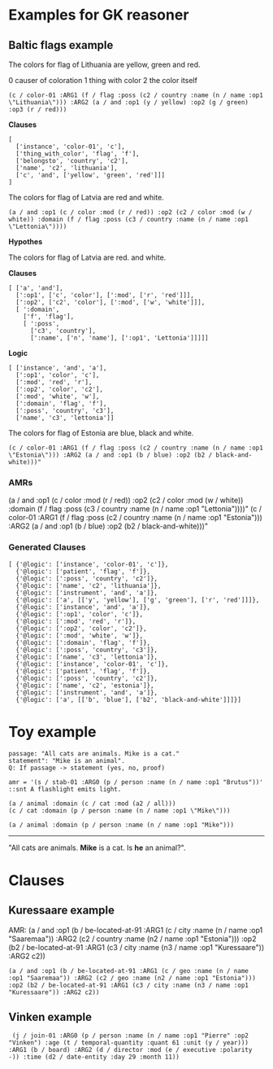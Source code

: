 # Examples for GK reasoner

## Baltic flags example

The colors for flag of Lithuania are yellow, green and red. 

0 causer of coloration
1 thing with color
2 the color itself



`(c / color-01 :ARG1 (f / flag :poss (c2 / country :name (n / name :op1 \"Lithuania\"))) :ARG2 (a / and :op1 (y / yellow) :op2 (g / green) :op3 (r / red)))`



**Clauses**

```
[
  ['instance', 'color-01', 'c'],
  ['thing_with_color', 'flag', 'f'],
  ['belongsto', 'country', 'c2'],
  ['name', 'c2', 'lithuania'],
  ['c', 'and', ['yellow', 'green', 'red']]]
]
```

The colors for flag of Latvia are red and white. 

`(a / and :op1 (c / color :mod (r / red)) :op2 (c2 / color :mod (w / white)) :domain (f / flag :poss (c3 / country :name (n / name :op1 \"Lettonia\"))))`

**Hypothes**

The colors for flag of Latvia are red. and white. 



**Clauses**

```
[ ['a', 'and'],
  [':op1', ['c', 'color'], [':mod', ['r', 'red']]],
  [':op2', ['c2', 'color'], [':mod', ['w', 'white']]],
  [ ':domain',
    ['f', 'flag'],
    [ ':poss',
      ['c3', 'country'],
      [':name', ['n', 'name'], [':op1', 'Lettonia']]]]]
```

**Logic**

```
[ ['instance', 'and', 'a'],
  [':op1', 'color', 'c'],
  [':mod', 'red', 'r'],
  [':op2', 'color', 'c2'],
  [':mod', 'white', 'w'],
  [':domain', 'flag', 'f'],
  [':poss', 'country', 'c3'],
  ['name', 'c3', 'lettonia']]
```



The colors for flag of Estonia are blue, black and white.

```
(c / color-01 :ARG1 (f / flag :poss (c2 / country :name (n / name :op1 \"Estonia\"))) :ARG2 (a / and :op1 (b / blue) :op2 (b2 / black-and-white)))"
```



### AMRs


(a / and :op1 (c / color :mod (r / red)) :op2 (c2 / color :mod (w / white)) :domain (f / flag :poss (c3 / country :name (n / name :op1 \"Lettonia\"))))"
(c / color-01 :ARG1 (f / flag :poss (c2 / country :name (n / name :op1 \"Estonia\"))) :ARG2 (a / and :op1 (b / blue) :op2 (b2 / black-and-white)))"
            

### Generated Clauses

```
[ {'@logic': ['instance', 'color-01', 'c']},
  {'@logic': ['patient', 'flag', 'f']},
  {'@logic': [':poss', 'country', 'c2']},
  {'@logic': ['name', 'c2', 'lithuania']},
  {'@logic': ['instrument', 'and', 'a']},
  {'@logic': ['a', [['y', 'yellow'], ['g', 'green'], ['r', 'red']]]},
  {'@logic': ['instance', 'and', 'a']},
  {'@logic': [':op1', 'color', 'c']},
  {'@logic': [':mod', 'red', 'r']},
  {'@logic': [':op2', 'color', 'c2']},
  {'@logic': [':mod', 'white', 'w']},
  {'@logic': [':domain', 'flag', 'f']},
  {'@logic': [':poss', 'country', 'c3']},
  {'@logic': ['name', 'c3', 'lettonia']},
  {'@logic': ['instance', 'color-01', 'c']},
  {'@logic': ['patient', 'flag', 'f']},
  {'@logic': [':poss', 'country', 'c2']},
  {'@logic': ['name', 'c2', 'estonia']},
  {'@logic': ['instrument', 'and', 'a']},
  {'@logic': ['a', [['b', 'blue'], ['b2', 'black-and-white']]]}]
```



# Toy example

```
passage: "All cats are animals. Mike is a cat."
statement": "Mike is an animal".
Q: If passage -> statement (yes, no, proof)

amr = '(s / stab-01 :ARG0 (p / person :name (n / name :op1 "Brutus"))'
::snt A flashlight emits light.
```

```
(a / animal :domain (c / cat :mod (a2 / all)))
(c / cat :domain (p / person :name (n / name :op1 \"Mike\")))
```

```
(a / animal :domain (p / person :name (n / name :op1 "Mike")))
```



---

"All cats are animals. **Mike** is a cat. Is **he** an animal?".







# Clauses





## Kuressaare example

AMR: (a / and :op1 (b / be-located-at-91 :ARG1 (c / city :name (n / name :op1 "Saaremaa")) :ARG2 (c2 / country :name (n2 / name :op1 "Estonia"))) :op2 (b2 / be-located-at-91 :ARG1 (c3 / city :name (n3 / name :op1 "Kuressaare")) :ARG2 c2))



```
(a / and :op1 (b / be-located-at-91 :ARG1 (c / geo :name (n / name :op1 "Saaremaa")) :ARG2 (c2 / geo :name (n2 / name :op1 "Estonia"))) :op2 (b2 / be-located-at-91 :ARG1 (c3 / city :name (n3 / name :op1 "Kuressaare")) :ARG2 c2))
```



## Vinken example

```
 (j / join-01 :ARG0 (p / person :name (n / name :op1 "Pierre" :op2 "Vinken") :age (t / temporal-quantity :quant 61 :unit (y / year))) :ARG1 (b / board) :ARG2 (d / director :mod (e / executive :polarity -)) :time (d2 / date-entity :day 29 :month 11))
```



